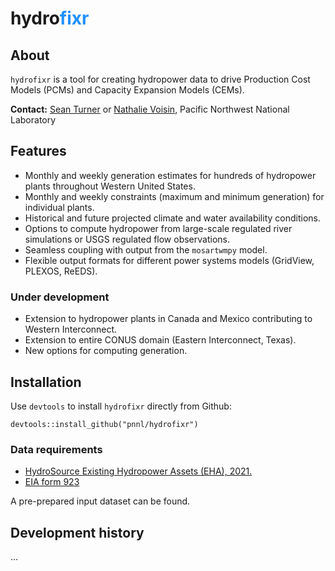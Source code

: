 
<!-- README.md is generated from README.Rmd. Please edit that file -->
<!-- # <img src='man/figures/hydrofixr logo v2.png' align="centre" height="101.5" /> -->
<!-- badges: start -->
<!-- badges: end -->

# hydro<span style="color:dodgerblue">fixr</span>

## About

`hydrofixr` is a tool for creating hydropower data to drive Production
Cost Models (PCMs) and Capacity Expansion Models (CEMs).

**Contact:** [Sean Turner](sean.turner@pnnl.gov) or [Nathalie
Voisin](nathalie.voisin@pnnl.gov), Pacific Northwest National Laboratory

## Features

-   Monthly and weekly generation estimates for hundreds of hydropower
    plants throughout Western United States.
-   Monthly and weekly constraints (maximum and minimum generation) for
    individual plants.
-   Historical and future projected climate and water availability
    conditions.
-   Options to compute hydropower from large-scale regulated river
    simulations or USGS regulated flow observations.
-   Seamless coupling with output from the `mosartwmpy` model.
-   Flexible output formats for different power systems models
    (GridView, PLEXOS, ReEDS).

### Under development

-   Extension to hydropower plants in Canada and Mexico contributing to
    Western Interconnect.
-   Extension to entire CONUS domain (Eastern Interconnect, Texas).
-   New options for computing generation.

## Installation

Use `devtools` to install `hydrofixr` directly from Github:

`devtools::install_github("pnnl/hydrofixr")`

### Data requirements

-   [HydroSource Existing Hydropower Assets
    (EHA), 2021.](https://doi.org/10.21951/EHA_FY2021/1782791)
-   [EIA form 923](https://www.eia.gov/electricity/data/eia923/)

A pre-prepared input dataset can be found.

## Development history

…
